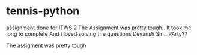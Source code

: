 # tennis-python
assignment done for ITWS 2
The Assignment was pretty tough..
It took me long to complete
And i loved solving the questions
Devansh Sir .. PArty??

The assigment was pretty tough
